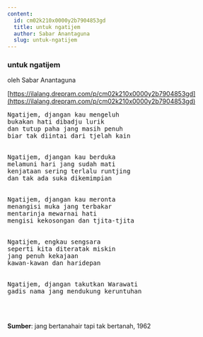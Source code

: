 ```yaml
---
content:
  id: cm02k210x0000y2b7904853gd
  title: untuk ngatijem
  author: Sabar Anantaguna
  slug: untuk-ngatijem
---
```

### untuk ngatijem

oleh Sabar Anantaguna

[https://ilalang.drepram.com/p/cm02k210x0000y2b7904853gd](https://ilalang.drepram.com/p/cm02k210x0000y2b7904853gd)

<pre>
Ngatijem, djangan kau mengeluh
bukakan hati dibadju lurik
dan tutup paha jang masih penuh
biar tak diintai dari tjelah kain


Ngatijem, djangan kau berduka
melamuni hari jang sudah mati
kenjataan sering terlalu runtjing
dan tak ada suka dikemimpian


Ngatijem, djangan kau meronta
menangisi muka jang terbakar
mentarinja mewarnai hati
mengisi kekosongan dan tjita-tjita


Ngatijem, engkau sengsara
seperti kita diteratak miskin
jang penuh kekajaan
kawan-kawan dan haridepan


Ngatijem, djangan takutkan Warawati
gadis nama jang mendukung keruntuhan
</pre>
<br/><br/>

**Sumber**: jang bertanahair tapi tak bertanah, 1962
